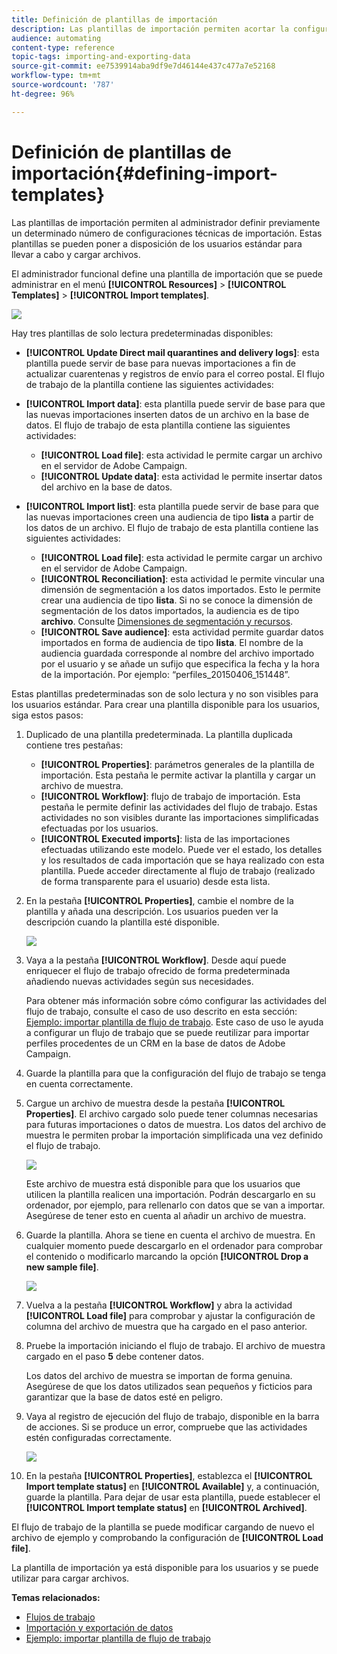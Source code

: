 ```yaml
---
title: Definición de plantillas de importación
description: Las plantillas de importación permiten acortar la configuración necesaria e importar datos más rápido.
audience: automating
content-type: reference
topic-tags: importing-and-exporting-data
source-git-commit: ee7539914aba9df9e7d46144e437c477a7e52168
workflow-type: tm+mt
source-wordcount: '787'
ht-degree: 96%

---
```



# Definición de plantillas de importación{#defining-import-templates}

Las plantillas de importación permiten al administrador definir previamente un determinado número de configuraciones técnicas de importación. Estas plantillas se pueden poner a disposición de los usuarios estándar para llevar a cabo y cargar archivos.

El administrador funcional define una plantilla de importación que se puede administrar en el menú **[!UICONTROL Resources]** > **[!UICONTROL Templates]** > **[!UICONTROL Import templates]**.

![](assets/import_template_list.png)

Hay tres plantillas de solo lectura predeterminadas disponibles:

* **[!UICONTROL Update Direct mail quarantines and delivery logs]**: esta plantilla puede servir de base para nuevas importaciones a fin de actualizar cuarentenas y registros de envío para el correo postal. El flujo de trabajo de la plantilla contiene las siguientes actividades:
* **[!UICONTROL Import data]**: esta plantilla puede servir de base para que las nuevas importaciones inserten datos de un archivo en la base de datos. El flujo de trabajo de esta plantilla contiene las siguientes actividades:

   * **[!UICONTROL Load file]**: esta actividad le permite cargar un archivo en el servidor de Adobe Campaign.
   * **[!UICONTROL Update data]**: esta actividad le permite insertar datos del archivo en la base de datos.

* **[!UICONTROL Import list]**: esta plantilla puede servir de base para que las nuevas importaciones creen una audiencia de tipo **lista** a partir de los datos de un archivo. El flujo de trabajo de esta plantilla contiene las siguientes actividades:

   * **[!UICONTROL Load file]**: esta actividad le permite cargar un archivo en el servidor de Adobe Campaign.
   * **[!UICONTROL Reconciliation]**: esta actividad le permite vincular una dimensión de segmentación a los datos importados. Esto le permite crear una audiencia de tipo **lista**. Si no se conoce la dimensión de segmentación de los datos importados, la audiencia es de tipo **archivo**. Consulte [Dimensiones de segmentación y recursos](../../automating/using/query.md#targeting-dimensions-and-resources).
   * **[!UICONTROL Save audience]**: esta actividad permite guardar datos importados en forma de audiencia de tipo **lista**. El nombre de la audiencia guardada corresponde al nombre del archivo importado por el usuario y se añade un sufijo que especifica la fecha y la hora de la importación. Por ejemplo: “perfiles_20150406_151448”.

Estas plantillas predeterminadas son de solo lectura y no son visibles para los usuarios estándar. Para crear una plantilla disponible para los usuarios, siga estos pasos:

1. Duplicado de una plantilla predeterminada. La plantilla duplicada contiene tres pestañas:

   * **[!UICONTROL Properties]**: parámetros generales de la plantilla de importación. Esta pestaña le permite activar la plantilla y cargar un archivo de muestra.
   * **[!UICONTROL Workflow]**: flujo de trabajo de importación. Esta pestaña le permite definir las actividades del flujo de trabajo. Estas actividades no son visibles durante las importaciones simplificadas efectuadas por los usuarios.
   * **[!UICONTROL Executed imports]**: lista de las importaciones efectuadas utilizando este modelo. Puede ver el estado, los detalles y los resultados de cada importación que se haya realizado con esta plantilla. Puede acceder directamente al flujo de trabajo (realizado de forma transparente para el usuario) desde esta lista.

1. En la pestaña **[!UICONTROL Properties]**, cambie el nombre de la plantilla y añada una descripción. Los usuarios pueden ver la descripción cuando la plantilla esté disponible.

   ![](assets/simplified_import_model1.png)

1. Vaya a la pestaña **[!UICONTROL Workflow]**. Desde aquí puede enriquecer el flujo de trabajo ofrecido de forma predeterminada añadiendo nuevas actividades según sus necesidades.

   Para obtener más información sobre cómo configurar las actividades del flujo de trabajo, consulte el caso de uso descrito en esta sección: [Ejemplo: importar plantilla de flujo de trabajo](../../automating/using/creating-import-workflow-templates.md). Este caso de uso le ayuda a configurar un flujo de trabajo que se puede reutilizar para importar perfiles procedentes de un CRM en la base de datos de Adobe Campaign.

1. Guarde la plantilla para que la configuración del flujo de trabajo se tenga en cuenta correctamente.
1. Cargue un archivo de muestra desde la pestaña **[!UICONTROL Properties]**. El archivo cargado solo puede tener columnas necesarias para futuras importaciones o datos de muestra. Los datos del archivo de muestra le permiten probar la importación simplificada una vez definido el flujo de trabajo.

   ![](assets/import_template_sample.png)

   Este archivo de muestra está disponible para que los usuarios que utilicen la plantilla realicen una importación. Podrán descargarlo en su ordenador, por ejemplo, para rellenarlo con datos que se van a importar. Asegúrese de tener esto en cuenta al añadir un archivo de muestra.

1. Guarde la plantilla. Ahora se tiene en cuenta el archivo de muestra. En cualquier momento puede descargarlo en el ordenador para comprobar el contenido o modificarlo marcando la opción **[!UICONTROL Drop a new sample file]**.

   ![](assets/simplified_import_model2.png)

1. Vuelva a la pestaña **[!UICONTROL Workflow]** y abra la actividad **[!UICONTROL Load file]** para comprobar y ajustar la configuración de columna del archivo de muestra que ha cargado en el paso anterior.
1. Pruebe la importación iniciando el flujo de trabajo. El archivo de muestra cargado en el paso **5** debe contener datos.

   Los datos del archivo de muestra se importan de forma genuina. Asegúrese de que los datos utilizados sean pequeños y ficticios para garantizar que la base de datos esté en peligro.

1. Vaya al registro de ejecución del flujo de trabajo, disponible en la barra de acciones. Si se produce un error, compruebe que las actividades estén configuradas correctamente.

   ![](assets/simplified_import_model3.png)

1. En la pestaña **[!UICONTROL Properties]**, establezca el **[!UICONTROL Import template status]** en **[!UICONTROL Available]** y, a continuación, guarde la plantilla. Para dejar de usar esta plantilla, puede establecer el **[!UICONTROL Import template status]** en **[!UICONTROL Archived]**.

El flujo de trabajo de la plantilla se puede modificar cargando de nuevo el archivo de ejemplo y comprobando la configuración de **[!UICONTROL Load file]**.

La plantilla de importación ya está disponible para los usuarios y se puede utilizar para cargar archivos.

**Temas relacionados:**

* [Flujos de trabajo](../../automating/using/get-started-workflows.md)
* [Importación y exportación de datos](../../automating/using/about-data-import-and-export.md)
* [Ejemplo: importar plantilla de flujo de trabajo](../../automating/using/creating-import-workflow-templates.md)


